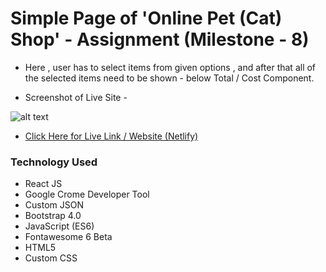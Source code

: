 # Simple Page of 'Online Pet (Cat) Shop' - Assignment (Milestone - 8)
* Here , user has to select items from given options , and after that all of the selected items need to be shown - below Total / Cost Component.

* Screenshot of Live Site -

![alt text](images/demo.png)

* [Click Here for Live Link / Website  (Netlify)](https://assignment-react-store.netlify.app/)


### Technology Used

* React JS
* Google Crome Developer Tool
* Custom JSON
* Bootstrap 4.0
* JavaScript (ES6)
* Fontawesome 6 Beta
* HTML5
* Custom CSS
